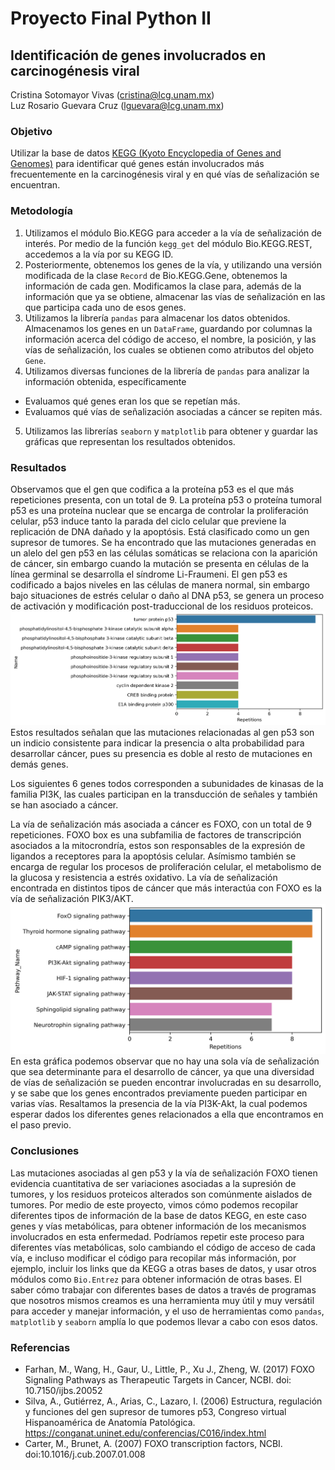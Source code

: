 # Proyecto Final Python II  
## Identificación de genes involucrados en carcinogénesis viral  

Cristina Sotomayor Vivas (cristina@lcg.unam.mx)  
Luz Rosario Guevara Cruz (lguevara@lcg.unam.mx)  

### Objetivo  
Utilizar la base de datos [KEGG (Kyoto Encyclopedia of Genes and Genomes)](https://www.genome.jp/kegg/) para identificar qué genes están involucrados más frecuentemente en la carcinogénesis viral y en qué vías de señalización se encuentran.  

### Metodología

1. Utilizamos el módulo Bio.KEGG para acceder a la vía de señalización de interés. Por medio de la función `kegg_get` del módulo Bio.KEGG.REST, accedemos a la vía por su KEGG ID.
2. Posteriormente, obtenemos los genes de la vía, y utilizando una versión modificada de la clase `Record` de Bio.KEGG.Gene, obtenemos la información de cada gen. Modificamos la clase para, además de la información que ya se obtiene, almacenar las vías de señalización en las que participa cada uno de esos genes.
3. Utilizamos la librería `pandas` para almacenar los datos obtenidos. Almacenamos los genes en un `DataFrame`, guardando por columnas la información acerca del código de acceso, el nombre, la posición, y las vías de señalización, los cuales se obtienen como atributos del objeto `Gene`.
4. Utilizamos diversas funciones de la librería de `pandas` para analizar la información obtenida, específicamente
  * Evaluamos qué genes eran los que se repetían más.
  * Evaluamos qué vías de señalización asociadas a cáncer se repiten más.
5. Utilizamos las librerías `seaborn` y `matplotlib` para obtener y guardar las gráficas que representan los resultados obtenidos.

### Resultados

Observamos que el gen que codifica a la proteína p53 es el que más repeticiones presenta, con un total de 9.
La proteína p53 o proteína tumoral p53 es una proteína nuclear que se encarga de controlar la proliferación celular, p53 induce tanto la parada del ciclo celular que previene la replicación de DNA dañado y la apoptósis. Está clasificado como un gen supresor de tumores. Se ha encontrado que las mutaciones generadas en un alelo del gen p53 en las células somáticas se relaciona con la aparición de cáncer, sin embargo cuando la mutación se presenta en células de la línea germinal se desarrolla el síndrome Li-Fraumeni.
El gen p53 es codificado a bajos niveles en las células de manera normal, sin embargo bajo situaciones de estrés celular o daño al DNA p53, se genera un proceso de activación y modificación post-traduccional de los residuos proteicos.
![Genes](https://github.com/CrisSotomayor/ProyectoPythonII/blob/main/figures/signif_genes.png "Genes")
Estos resultados señalan que las mutaciones relacionadas al gen p53 son un indicio consistente para indicar la presencia o alta probabilidad para desarrollar cáncer, pues su presencia es doble al resto de mutaciones en demás genes.

Los siguientes 6 genes todos corresponden a subunidades de kinasas de la familia PI3K, las cuales participan en la transducción de señales y también se han asociado a cáncer.  

La vía de señalización más asociada a cáncer es FOXO, con un total de 9 repeticiones.
FOXO box es una subfamilia de factores de transcripción asociados a la mitocrondría, estos son responsables de la expresión de ligandos a receptores para la apoptósis celular. Asímismo también se encarga de regular los procesos de proliferación celular, el metabolismo de la glucosa y resistencia a estrés oxidativo. La vía de señalización encontrada en distintos tipos de cáncer que más interactúa con FOXO es la vía de señalización PIK3/AKT.
![Vias](https://raw.githubusercontent.com/CrisSotomayor/ProyectoPythonII/main/figures/signif_pathways.png "Vias de señalizacion")
En esta gráfica podemos observar que no hay una sola vía de señalización que sea determinante para el desarrollo de cáncer, ya que una diversidad de vías de señalización se pueden encontrar involucradas en su desarrollo, y se sabe que los genes encontrados previamente pueden participar en varias vías. Resaltamos la presencia de la vía PI3K-Akt, la cual podemos esperar dados los diferentes genes relacionados a ella que encontramos en el paso previo.

### Conclusiones

Las mutaciones asociadas al gen p53 y la vía de señalización FOXO tienen evidencia cuantitativa de ser variaciones asociadas a la supresión de tumores, y los residuos proteicos alterados son comúnmente aislados de tumores. Por medio de este proyecto, vimos cómo podemos recopilar diferentes tipos de información de la base de datos KEGG, en este caso genes y vías metabólicas, para obtener información de los mecanismos involucrados en esta enfermedad. Podríamos repetir este proceso para diferentes vías metabólicas, solo cambiando el código de acceso de cada vía, e incluso modificar el código para recopilar más información, por ejemplo, incluir los links que da KEGG a otras bases de datos, y usar otros módulos como `Bio.Entrez` para obtener información de otras bases. El saber cómo trabajar con diferentes bases de datos a través de programas que nosotros mismos creamos es una herramienta muy útil y muy versátil para acceder y manejar información, y el uso de herramientas como `pandas`, `matplotlib` y `seaborn` amplía lo que podemos llevar a cabo con esos datos.

### Referencias 

* Farhan, M., Wang, H., Gaur, U., Little, P., Xu J., Zheng, W. (2017) FOXO Signaling Pathways as Therapeutic Targets in Cancer, NCBI. doi: 10.7150/ijbs.20052
* Silva, A., Gutiérrez, A., Arias, C., Lazaro, I. (2006) Estructura, regulación y funciones del gen supresor de tumores p53, Congreso virtual Hispanoamérica de Anatomía Patológica. https://conganat.uninet.edu/conferencias/C016/index.html
* Carter, M., Brunet, A. (2007) FOXO transcription factors, NCBI. doi:10.1016/j.cub.2007.01.008


